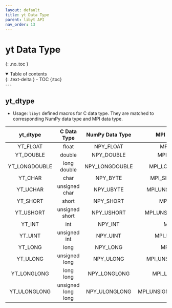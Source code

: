 ```yaml
---
layout: default
title: yt Data Type
parent: libyt API
nav_order: 13
---
```

# yt Data Type
{: .no_toc }
<details open markdown="block">
  <summary>
    Table of contents
  </summary>
  {: .text-delta }
- TOC
{:toc}
</details>
---

## yt_dtype
- Usage: `libyt` defined macros for C data type. They are matched to corresponding NumPy data type and MPI data type.

|   yt_dtype    |    C Data Type     | NumPy Data Type |     MPI Data Type      |
|:-------------:|:------------------:|:---------------:|:----------------------:|
|   YT_FLOAT    |       float        |    NPY_FLOAT    |       MPI_FLOAT        |
|   YT_DOUBLE   |       double       |   NPY_DOUBLE    |       MPI_DOUBLE       |
| YT_LONGDOUBLE |    long double     | NPY_LONGDOUBLE  |    MPI_LONG_DOUBLE     |
|    YT_CHAR    |        char        |    NPY_BYTE     |    MPI_SIGNED_CHAR     |
|   YT_UCHAR    |   unsigned char    |    NPY_UBYTE    |   MPI_UNSIGNED_CHAR    |
|   YT_SHORT    |       short        |    NPY_SHORT    |       MPI_SHORT        |
|   YT_USHORT   |   unsigned short   |   NPY_USHORT    |   MPI_UNSIGNED_SHORT   |
|    YT_INT     |        int         |     NPY_INT     |        MPI_INT         |
|    YT_UINT    |    unsigned int    |    NPY_UINT     |      MPI_UNSIGNED      |
|    YT_LONG    |        long        |    NPY_LONG     |        MPI_LONG        |
|   YT_ULONG    |   unsigned long    |    NPY_ULONG    |   MPI_UNSIGNED_LONG    |
|  YT_LONGLONG  |     long long      |  NPY_LONGLONG   |     MPI_LONG_LONG      |
| YT_ULONGLONG  | unsigned long long |  NPY_ULONGLONG  | MPI_UNSIGNED_LONG_LONG |




